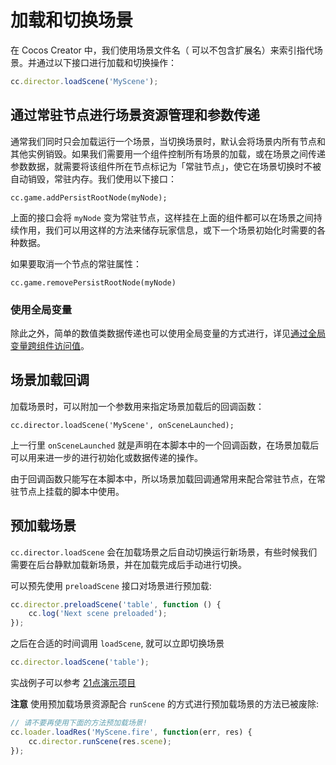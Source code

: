 # 加载和切换场景

在 Cocos Creator 中，我们使用场景文件名（ 可以不包含扩展名）来索引指代场景。并通过以下接口进行加载和切换操作：

```js
cc.director.loadScene('MyScene');
```

## 通过常驻节点进行场景资源管理和参数传递

通常我们同时只会加载运行一个场景，当切换场景时，默认会将场景内所有节点和其他实例销毁。如果我们需要用一个组件控制所有场景的加载，或在场景之间传递参数数据，就需要将该组件所在节点标记为「常驻节点」，使它在场景切换时不被自动销毁，常驻内存。我们使用以下接口：

`cc.game.addPersistRootNode(myNode);`

上面的接口会将 `myNode` 变为常驻节点，这样挂在上面的组件都可以在场景之间持续作用，我们可以用这样的方法来储存玩家信息，或下一个场景初始化时需要的各种数据。

如果要取消一个节点的常驻属性：

`cc.game.removePersistRootNode(myNode)`

### 使用全局变量

除此之外，简单的数值类数据传递也可以使用全局变量的方式进行，详见[通过全局变量跨组件访问值](access-node-component.md#--9)。


## 场景加载回调

加载场景时，可以附加一个参数用来指定场景加载后的回调函数：

`cc.director.loadScene('MyScene', onSceneLaunched);`

上一行里 `onSceneLaunched` 就是声明在本脚本中的一个回调函数，在场景加载后可以用来进一步的进行初始化或数据传递的操作。

由于回调函数只能写在本脚本中，所以场景加载回调通常用来配合常驻节点，在常驻节点上挂载的脚本中使用。

## 预加载场景

`cc.director.loadScene` 会在加载场景之后自动切换运行新场景，有些时候我们需要在后台静默加载新场景，并在加载完成后手动进行切换。

可以预先使用 `preloadScene` 接口对场景进行预加载:

```js
cc.director.preloadScene('table', function () {
    cc.log('Next scene preloaded');
});
```

之后在合适的时间调用 `loadScene`, 就可以立即切换场景

```js
cc.director.loadScene('table');
```

实战例子可以参考 [21点演示项目](https://github.com/cocos-creator/tutorial-blackjack/blob/master/assets/scripts/Menu.js#L12-L14)

**注意** 使用预加载场景资源配合 `runScene` 的方式进行预加载场景的方法已被废除:

```js
// 请不要再使用下面的方法预加载场景!
cc.loader.loadRes('MyScene.fire', function(err, res) {
    cc.director.runScene(res.scene); 
});
```